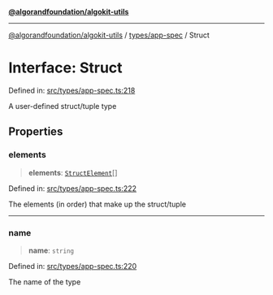 [**@algorandfoundation/algokit-utils**](../../../README.md)

***

[@algorandfoundation/algokit-utils](../../../README.md) / [types/app-spec](../README.md) / Struct

# Interface: Struct

Defined in: [src/types/app-spec.ts:218](https://github.com/algorandfoundation/algokit-utils-ts/blob/main/src/types/app-spec.ts#L218)

A user-defined struct/tuple type

## Properties

### elements

> **elements**: [`StructElement`](../type-aliases/StructElement.md)[]

Defined in: [src/types/app-spec.ts:222](https://github.com/algorandfoundation/algokit-utils-ts/blob/main/src/types/app-spec.ts#L222)

The elements (in order) that make up the struct/tuple

***

### name

> **name**: `string`

Defined in: [src/types/app-spec.ts:220](https://github.com/algorandfoundation/algokit-utils-ts/blob/main/src/types/app-spec.ts#L220)

The name of the type
